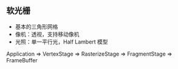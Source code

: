 ## 软光栅
- 基本的三角形网格
- 像机：透视，支持移动像机
- 光照：单一平行光，Half Lambert 模型

Application => VertexStage => RasterizeStage => FragmentStage => FrameBuffer